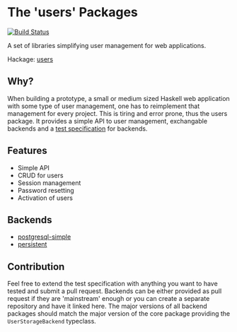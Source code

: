 # The 'users' Packages

[![Build Status](https://travis-ci.org/agrafix/users.svg)](https://travis-ci.org/agrafix/users)

A set of libraries simplifying user management for web applications. 

Hackage: [users](http://hackage.haskell.org/package/users)

## Why?
When building a prototype, a small or medium sized Haskell web application with some type of user management, one has to reimplement that management for every project. This is tiring and error prone, thus the users package. It provides a simple API to user management, exchangable backends and a [test specification](http://hackage.haskell.org/package/users-test) for backends.

## Features

* Simple API
* CRUD for users
* Session management
* Password resetting
* Activation of users

## Backends

* [postgresql-simple](http://hackage.haskell.org/package/users-postgresql-simple)
* [persistent](http://hackage.haskell.org/package/users-persistent)

## Contribution

Feel free to extend the test specification with anything you want to have tested and submit a pull request. Backends can be either provided as pull request if they are 'mainstream' enough or you can create a separate repository and have it linked here. The major versions of all backend packages should match the major version of the core package providing the `UserStorageBackend` typeclass.
